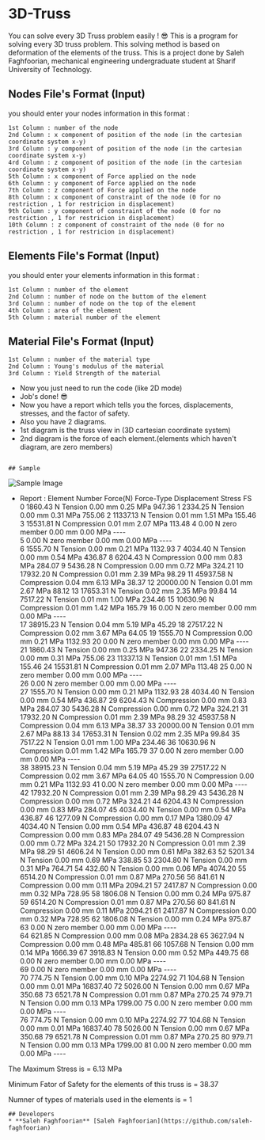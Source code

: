 # 3D-Truss
You can solve every 3D Truss problem easily ! :sunglasses:
This is a program for solving every 3D truss problem. This solving method is based on deformation of the elements of the truss.
This is a project done by Saleh Faghfoorian, mechanical engineering undergraduate student at Sharif University of Technology.

## Nodes File's Format (Input)
you should enter your nodes information in this format :
```
1st Column : number of the node
2nd Column : x component of position of the node (in the cartesian coordinate system x-y)
3rd Column : y component of position of the node (in the cartesian coordinate system x-y)
4rd Column : z component of position of the node (in the cartesian coordinate system x-y)
5th Column : x component of Force applied on the node
6th Column : y component of Force applied on the node
7th Column : z component of Force applied on the node
8th Column : x component of constraint of the node (0 for no restriction , 1 for restricion in displacement)
9th Column : y component of constraint of the node (0 for no restriction , 1 for restricion in displacement)
10th Column : z component of constraint of the node (0 for no restriction , 1 for restricion in displacement)
```
## Elements File's Format (Input)
you should enter your elements information in this format :
```
1st Column : number of the element
2nd Column : number of node on the buttom of the element
3rd Column : number of node on the top of the element
4th Column : area of the element
5th Column : material number of the element
```

## Material File's Format (Input)
```
1st Column : number of the material type
2nd Column : Young's modulus of the material
3rd Column : Yield Strength of the material
```
* Now you just need to run the code (like 2D mode)
* Job's done! :sunglasses:
* Now you have a report which tells you the forces, displacements, stresses, and the factor of safety.
* Also you have 2 diagrams.
* 1st diagram is the truss view in (3D cartesian coordinate system)
* 2nd diagram is the force of each element.(elements which haven't diagram, are zero members)
```

## Sample
```
![Sample Image](http://8upload.ir/uploads/f9008150.png)
* Report :
Element Number		   Force(N)		Force-Type	     Displacement	      Stress			  FS
0			   1860.43 N		Tension			0.00 mm		      0.25 MPa			947.36
1			   2334.25 N		Tension			0.00 mm		      0.31 MPa			755.06
2			  11337.13 N		Tension			0.01 mm		      1.51 MPa			155.46
3			  15531.81 N		Compression		0.01 mm		      2.07 MPa			113.48
4			      0.00 N		zero member		0.00 mm		      0.00 MPa			----		
5			      0.00 N		zero member		0.00 mm		      0.00 MPa			----		
6			   1555.70 N		Tension			0.00 mm		      0.21 MPa			1132.93
7			   4034.40 N		Tension			0.00 mm		      0.54 MPa			436.87
8			   6204.43 N		Compression		0.00 mm		      0.83 MPa			284.07
9			   5436.28 N		Compression		0.00 mm		      0.72 MPa			324.21
10			  17932.20 N		Compression		0.01 mm		      2.39 MPa			98.29
11			  45937.58 N		Compression		0.04 mm		      6.13 MPa			38.37
12			  20000.00 N		Tension			0.01 mm		      2.67 MPa			88.12
13			  17653.31 N		Tension			0.02 mm		      2.35 MPa			99.84
14			   7517.22 N		Tension			0.01 mm		      1.00 MPa			234.46
15			  10630.96 N		Compression		0.01 mm		      1.42 MPa			165.79
16			      0.00 N		zero member		0.00 mm		      0.00 MPa			----		
17			  38915.23 N		Tension			0.04 mm		      5.19 MPa			45.29
18			  27517.22 N		Compression		0.02 mm		      3.67 MPa			64.05
19			   1555.70 N		Compression		0.00 mm		      0.21 MPa			1132.93
20			      0.00 N		zero member		0.00 mm		      0.00 MPa			----		
21			   1860.43 N		Tension			0.00 mm		      0.25 MPa			947.36
22			   2334.25 N		Tension			0.00 mm		      0.31 MPa			755.06
23			  11337.13 N		Tension			0.01 mm		      1.51 MPa			155.46
24			  15531.81 N		Compression		0.01 mm		      2.07 MPa			113.48
25			      0.00 N		zero member		0.00 mm		      0.00 MPa			----		
26			      0.00 N		zero member		0.00 mm		      0.00 MPa			----		
27			   1555.70 N		Tension			0.00 mm		      0.21 MPa			1132.93
28			   4034.40 N		Tension			0.00 mm		      0.54 MPa			436.87
29			   6204.43 N		Compression		0.00 mm		      0.83 MPa			284.07
30			   5436.28 N		Compression		0.00 mm		      0.72 MPa			324.21
31			  17932.20 N		Compression		0.01 mm		      2.39 MPa			98.29
32			  45937.58 N		Compression		0.04 mm		      6.13 MPa			38.37
33			  20000.00 N		Tension			0.01 mm		      2.67 MPa			88.13
34			  17653.31 N		Tension			0.02 mm		      2.35 MPa			99.84
35			   7517.22 N		Tension			0.01 mm		      1.00 MPa			234.46
36			  10630.96 N		Compression		0.01 mm		      1.42 MPa			165.79
37			      0.00 N		zero member		0.00 mm		      0.00 MPa			----		
38			  38915.23 N		Tension			0.04 mm		      5.19 MPa			45.29
39			  27517.22 N		Compression		0.02 mm		      3.67 MPa			64.05
40			   1555.70 N		Compression		0.00 mm		      0.21 MPa			1132.93
41			      0.00 N		zero member		0.00 mm		      0.00 MPa			----		
42			  17932.20 N		Compression		0.01 mm		      2.39 MPa			98.29
43			   5436.28 N		Compression		0.00 mm		      0.72 MPa			324.21
44			   6204.43 N		Compression		0.00 mm		      0.83 MPa			284.07
45			   4034.40 N		Tension			0.00 mm		      0.54 MPa			436.87
46			   1277.09 N		Compression		0.00 mm		      0.17 MPa			1380.09
47			   4034.40 N		Tension			0.00 mm		      0.54 MPa			436.87
48			   6204.43 N		Compression		0.00 mm		      0.83 MPa			284.07
49			   5436.28 N		Compression		0.00 mm		      0.72 MPa			324.21
50			  17932.20 N		Compression		0.01 mm		      2.39 MPa			98.29
51			   4606.24 N		Tension			0.00 mm		      0.61 MPa			382.63
52			   5201.34 N		Tension			0.00 mm		      0.69 MPa			338.85
53			   2304.80 N		Tension			0.00 mm		      0.31 MPa			764.71
54			    432.60 N		Tension			0.00 mm		      0.06 MPa			4074.20
55			   6514.20 N		Compression		0.01 mm		      0.87 MPa			270.56
56			    841.61 N		Compression		0.00 mm		      0.11 MPa			2094.21
57			   2417.87 N		Compression		0.00 mm		      0.32 MPa			728.95
58			   1806.08 N		Tension			0.00 mm		      0.24 MPa			975.87
59			   6514.20 N		Compression		0.01 mm		      0.87 MPa			270.56
60			    841.61 N		Compression		0.00 mm		      0.11 MPa			2094.21
61			   2417.87 N		Compression		0.00 mm		      0.32 MPa			728.95
62			   1806.08 N		Tension			0.00 mm		      0.24 MPa			975.87
63			      0.00 N		zero member		0.00 mm		      0.00 MPa			----		
64			    621.85 N		Compression		0.00 mm		      0.08 MPa			2834.28
65			   3627.94 N		Compression		0.00 mm		      0.48 MPa			485.81
66			   1057.68 N		Tension			0.00 mm		      0.14 MPa			1666.39
67			   3918.83 N		Tension			0.00 mm		      0.52 MPa			449.75
68			      0.00 N		zero member		0.00 mm		      0.00 MPa			----		
69			      0.00 N		zero member		0.00 mm		      0.00 MPa			----		
70			    774.75 N		Tension			0.00 mm		      0.10 MPa			2274.92
71			    104.68 N		Tension			0.00 mm		      0.01 MPa			16837.40
72			   5026.00 N		Tension			0.00 mm		      0.67 MPa			350.68
73			   6521.78 N		Compression		0.01 mm		      0.87 MPa			270.25
74			    979.71 N		Tension			0.00 mm		      0.13 MPa			1799.00
75			      0.00 N		zero member		0.00 mm		      0.00 MPa			----		
76			    774.75 N		Tension			0.00 mm		      0.10 MPa			2274.92
77			    104.68 N		Tension			0.00 mm		      0.01 MPa			16837.40
78			   5026.00 N		Tension			0.00 mm		      0.67 MPa			350.68
79			   6521.78 N		Compression		0.01 mm		      0.87 MPa			270.25
80			    979.71 N		Tension			0.00 mm		      0.13 MPa			1799.00
81			      0.00 N		zero member		0.00 mm		      0.00 MPa			----		

The Maximum Stress is =   6.13 MPa

Minimum Fator of Safety for the elements of this truss is = 38.37

Numner of types of materials used in the elements is = 1
```
## Developers
* **Saleh Faghfoorian** [Saleh Faghfoorian](https://github.com/saleh-faghfoorian)
